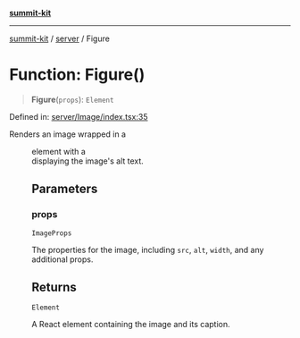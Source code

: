 [**summit-kit**](../../README.md)

***

[summit-kit](../../modules.md) / [server](../README.md) / Figure

# Function: Figure()

> **Figure**(`props`): `Element`

Defined in: [server/Image/index.tsx:35](https://github.com/andrewgremlich/summit-kit/blob/6510209d1f3a585ae8e4aa4d09fa74fadb5e8a6f/src/react/server/Image/index.tsx#L35)

Renders an image wrapped in a <figure> element with a <figcaption> displaying the image's alt text.

## Parameters

### props

`ImageProps`

The properties for the image, including `src`, `alt`, `width`, and any additional props.

## Returns

`Element`

A React element containing the image and its caption.

